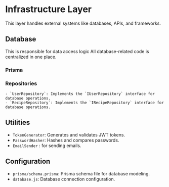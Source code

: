 # Infrastructure Layer

This layer handles external systems like databases, APIs, and frameworks.
## Database
This is responsible for data access logic
All database-related code is centralized in one place.
  ### Prisma
  ### Repositories
    - `UserRepository`: Implements the `IUserRepository` interface for database operations.
    - `RecipeRepository`: Implements the `IRecipeRepository` interface for database operations.

## Utilities
- `TokenGenerator`: Generates and validates JWT tokens.
- `PasswordHasher`: Hashes and compares passwords.
- `EmailSender`   :  for sending emails.

## Configuration
- `prisma/schema.prisma`: Prisma schema file for database modeling.
- `database.js`: Database connection configuration.